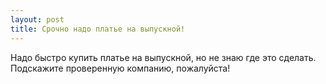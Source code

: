 ```yaml
---
layout: post 
title: Срочно надо платье на выпускной! 
--- 
```

Надо быстро купить платье на выпускной, но не знаю где это сделать. Подскажите проверенную компанию, пожалуйста!
